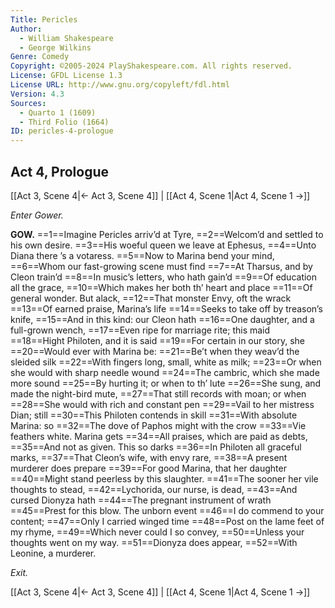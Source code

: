 ```yaml
---
Title: Pericles
Author: 
  - William Shakespeare
  - George Wilkins
Genre: Comedy
Copyright: ©2005-2024 PlayShakespeare.com. All rights reserved.
License: GFDL License 1.3
License URL: http://www.gnu.org/copyleft/fdl.html
Version: 4.3
Sources:
  - Quarto 1 (1609)
  - Third Folio (1664)
ID: pericles-4-prologue
---
```


## Act 4, Prologue
[[Act 3, Scene 4|← Act 3, Scene 4]] | [[Act 4, Scene 1|Act 4, Scene 1 →]]


*Enter Gower.*

**GOW.**
==1==Imagine Pericles arriv’d at Tyre,
==2==Welcom’d and settled to his own desire.
==3==His woeful queen we leave at Ephesus,
==4==Unto Diana there ’s a votaress.
==5==Now to Marina bend your mind,
==6==Whom our fast-growing scene must find
==7==At Tharsus, and by Cleon train’d
==8==In music’s letters, who hath gain’d
==9==Of education all the grace,
==10==Which makes her both th’ heart and place
==11==Of general wonder. But alack,
==12==That monster Envy, oft the wrack
==13==Of earned praise, Marina’s life
==14==Seeks to take off by treason’s knife,
==15==And in this kind: our Cleon hath
==16==One daughter, and a full-grown wench,
==17==Even ripe for marriage rite; this maid
==18==Hight Philoten, and it is said
==19==For certain in our story, she
==20==Would ever with Marina be:
==21==Be’t when they weav’d the sleided silk
==22==With fingers long, small, white as milk;
==23==Or when she would with sharp needle wound
==24==The cambric, which she made more sound
==25==By hurting it; or when to th’ lute
==26==She sung, and made the night-bird mute,
==27==That still records with moan; or when
==28==She would with rich and constant pen
==29==Vail to her mistress Dian; still
==30==This Philoten contends in skill
==31==With absolute Marina: so
==32==The dove of Paphos might with the crow
==33==Vie feathers white. Marina gets
==34==All praises, which are paid as debts,
==35==And not as given. This so darks
==36==In Philoten all graceful marks,
==37==That Cleon’s wife, with envy rare,
==38==A present murderer does prepare
==39==For good Marina, that her daughter
==40==Might stand peerless by this slaughter.
==41==The sooner her vile thoughts to stead,
==42==Lychorida, our nurse, is dead,
==43==And cursed Dionyza hath
==44==The pregnant instrument of wrath
==45==Prest for this blow. The unborn event
==46==I do commend to your content;
==47==Only I carried winged time
==48==Post on the lame feet of my rhyme,
==49==Which never could I so convey,
==50==Unless your thoughts went on my way.
==51==Dionyza does appear,
==52==With Leonine, a murderer.


*Exit.*

[[Act 3, Scene 4|← Act 3, Scene 4]] | [[Act 4, Scene 1|Act 4, Scene 1 →]]